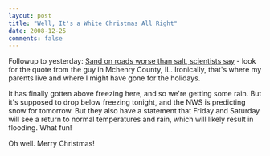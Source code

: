 ```yaml
---
layout: post
title: "Well, It's a White Christmas All Right"
date: 2008-12-25
comments: false
---
```

Followup to yesterday:
[Sand on roads worse than salt, scientists say][0] - look for the quote from the guy in Mchenry County, IL. Ironically, that's where my parents live and where I might have gone for the holidays.




It has finally gotten above freezing here, and so we're getting some rain. But it's supposed to drop below freezing tonight, and the NWS is predicting snow for tomorrow. But they also have a statement that Friday and Saturday will see a return to normal temperatures and rain, which will likely result in flooding. What fun!




Oh well. Merry Christmas!



[0]: http://seattletimes.nwsource.com/html/localnews/2008554976_roads24m.html
